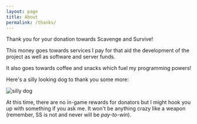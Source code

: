 ```yaml
---
layout: page
title: About
permalink: /thanks/
---
```


Thank you for your donation towards Scavenge and Survive!

This money goes towards services I pay for that aid the development of the project as well as software and server funds.

It also goes towards coffee and snacks which fuel my programming powers!

Here's a silly looking dog to thank you some more:

![silly dog](http://img04.deviantart.net/4d77/i/2014/359/2/4/silly_christmas_dog__that_isn_t_christmas_themed__by_southclawjk-d8b5wld.jpg)


At this time, there are no in-game rewards for donators but I might hook you up with something if you ask me. It won't be anything crazy like a weapon (remember, SS is not and never will be *pay-to-win*).
